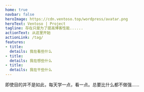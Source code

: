 ```yaml
---
home: true
navbar: false
heroImage: https://cdn.ventoso.top/wordpress/avatar.png
heroText: Ventoso | Project
tagline: 存在只是为了提高博客性能......
actionText: 从这里开始
actionLink: /tag/
features:
- title: 
  details: 我在看些什么
- title: 
  details: 我在想些什么
- title: 
  details: 我在干些什么
---
```


即使目的并不是如此，每天学一点，看一点。总要比什么都不做强......

